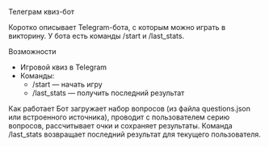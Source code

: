 Телеграм квиз-бот

Коротко описывает Telegram-бота, с которым можно играть в викторину. У бота есть команды /start и /last_stats.

Возможности
- Игровой квиз в Telegram
- Команды:
  - /start — начать игру
  - /last_stats — получить последний результат

Как работает
Бот загружает набор вопросов (из файла questions.json или встроенного источника), 
проводит с пользователем серию вопросов, рассчитывает очки и сохраняет результаты. 
Команда /last_stats возвращает последний результат для текущего пользователя.
